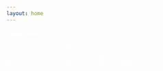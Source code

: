 ```yaml
---
layout: home
---
```

<p style="color: white">
	<b>Team Directory</b><br><br>
	Jack Crane - (513) 628 9360 - 3jbc22@gmail.com <br>
	Jody Crane - (513) 678 0610 - jody.crane@janell.com <br>
	Mike Crane - (513) 485 7717 - 1521crane@gmail.com <br>
</p>